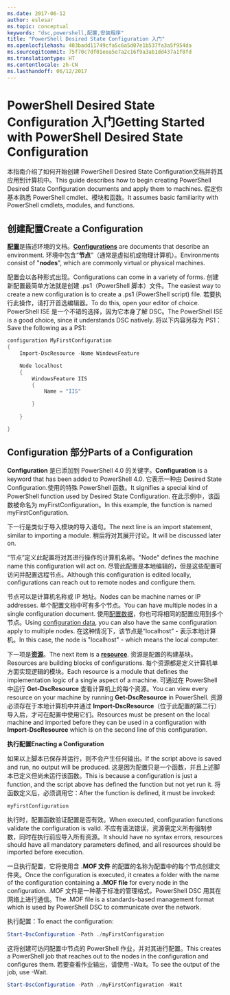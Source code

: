 ```yaml
---
ms.date: 2017-06-12
author: eslesar
ms.topic: conceptual
keywords: "dsc,powershell,配置,安装程序"
title: "PowerShell Desired State Configuration 入门"
ms.openlocfilehash: 403badd11749cfa5c6a5d07e1b537fa3a5f954da
ms.sourcegitcommit: 75f70c7df01eea5e7a2c16f9a3ab1dd437a1f8fd
ms.translationtype: HT
ms.contentlocale: zh-CN
ms.lasthandoff: 06/12/2017
---
```

# <a name="getting-started-with-powershell-desired-state-configuration"></a><span data-ttu-id="de369-103">PowerShell Desired State Configuration 入门</span><span class="sxs-lookup"><span data-stu-id="de369-103">Getting Started with PowerShell Desired State Configuration</span></span> #

<span data-ttu-id="de369-104">本指南介绍了如何开始创建 PowerShell Desired State Configuration文档并将其应用到计算机中。</span><span class="sxs-lookup"><span data-stu-id="de369-104">This guide describes how to begin creating PowerShell Desired State Configuration documents and apply them to machines.</span></span> <span data-ttu-id="de369-105">假定你基本熟悉 PowerShell cmdlet、模块和函数。</span><span class="sxs-lookup"><span data-stu-id="de369-105">It assumes basic familiarity with PowerShell cmdlets, modules, and functions.</span></span> 


## <a name="create-a-configuration"></a><span data-ttu-id="de369-106">创建配置</span><span class="sxs-lookup"><span data-stu-id="de369-106">Create a Configuration</span></span> ##

<span data-ttu-id="de369-107">[**配置**](https://msdn.microsoft.com/en-us/powershell/dsc/configurations)是描述环境的文档。</span><span class="sxs-lookup"><span data-stu-id="de369-107">[**Configurations**](https://msdn.microsoft.com/en-us/powershell/dsc/configurations) are documents that describe an environment.</span></span> <span data-ttu-id="de369-108">环境中包含“**节点**”（通常是虚拟机或物理计算机）。</span><span class="sxs-lookup"><span data-stu-id="de369-108">Environments consist of "**nodes**", which are commonly virtual or physical machines.</span></span> 

<span data-ttu-id="de369-109">配置会以各种形式出现。</span><span class="sxs-lookup"><span data-stu-id="de369-109">Configurations can come in a variety of forms.</span></span> <span data-ttu-id="de369-110">创建新配置最简单方法就是创建 .ps1（PowerShell 脚本）文件。</span><span class="sxs-lookup"><span data-stu-id="de369-110">The easiest way to create a new configuration is to create a .ps1 (PowerShell script) file.</span></span> <span data-ttu-id="de369-111">若要执行此操作，请打开首选编辑器。</span><span class="sxs-lookup"><span data-stu-id="de369-111">To do this, open your editor of choice.</span></span> <span data-ttu-id="de369-112">PowerShell ISE 是一个不错的选择，因为它本身了解 DSC。</span><span class="sxs-lookup"><span data-stu-id="de369-112">The PowerShell ISE is a good choice, since it understands DSC natively.</span></span> <span data-ttu-id="de369-113">将以下内容另存为 PS1：</span><span class="sxs-lookup"><span data-stu-id="de369-113">Save the following as a PS1:</span></span>

```powershell
configuration MyFirstConfiguration
{
    Import-DscResource -Name WindowsFeature

    Node localhost
    {
        WindowsFeature IIS
        {
            Name = "IIS"

        }
        
    }

}
```
## <a name="parts-of-a-configuration"></a><span data-ttu-id="de369-114">Configuration 部分</span><span class="sxs-lookup"><span data-stu-id="de369-114">Parts of a Configuration</span></span> ##
<span data-ttu-id="de369-115">**Configuration** 是已添加到 PowerShell 4.0 的关键字。</span><span class="sxs-lookup"><span data-stu-id="de369-115">**Configuration** is a keyword that has been added to PowerShell 4.0.</span></span> <span data-ttu-id="de369-116">它表示一种由 Desired State Configuration.使用的特殊 PowerShell 函数。</span><span class="sxs-lookup"><span data-stu-id="de369-116">It signifies a special kind of PowerShell function used by Desired State Configuration.</span></span> <span data-ttu-id="de369-117">在此示例中，该函数被命名为 myFirstConfiguration。</span><span class="sxs-lookup"><span data-stu-id="de369-117">In this example, the function is named myFirstConfiguration.</span></span> 

<span data-ttu-id="de369-118">下一行是类似于导入模块的导入语句。</span><span class="sxs-lookup"><span data-stu-id="de369-118">The next line is an import statement, similar to importing a module.</span></span> <span data-ttu-id="de369-119">稍后将对其展开讨论。</span><span class="sxs-lookup"><span data-stu-id="de369-119">It will be discussed later on.</span></span>

<span data-ttu-id="de369-120">“节点”定义此配置将对其进行操作的计算机名称。</span><span class="sxs-lookup"><span data-stu-id="de369-120">"Node" defines the machine name this configuration will act on.</span></span> <span data-ttu-id="de369-121">尽管此配置是本地编辑的，但是这些配置可访问并配置远程节点。</span><span class="sxs-lookup"><span data-stu-id="de369-121">Although this configuration is edited locally, configurations can reach out to remote nodes and configure them.</span></span> 

<span data-ttu-id="de369-122">节点可以是计算机名称或 IP 地址。</span><span class="sxs-lookup"><span data-stu-id="de369-122">Nodes can be machine names or IP addresses.</span></span> <span data-ttu-id="de369-123">单个配置文档中可有多个节点。</span><span class="sxs-lookup"><span data-stu-id="de369-123">You can have multiple nodes in a single configuration document.</span></span> <span data-ttu-id="de369-124">使用[配置数据](https://msdn.microsoft.com/en-us/powershell/dsc/configdata)，你也可将相同的配置应用到多个节点。</span><span class="sxs-lookup"><span data-stu-id="de369-124">Using [configuration data](https://msdn.microsoft.com/en-us/powershell/dsc/configdata), you can also have the same configuration apply to multiple nodes.</span></span> <span data-ttu-id="de369-125">在这种情况下，该节点是“localhost” - 表示本地计算机。</span><span class="sxs-lookup"><span data-stu-id="de369-125">In this case, the node is "localhost" - which means the local computer.</span></span> 

<span data-ttu-id="de369-126">下一项是[**资源**](https://msdn.microsoft.com/en-us/powershell/dsc/resources)。</span><span class="sxs-lookup"><span data-stu-id="de369-126">The next item is a [**resource**](https://msdn.microsoft.com/en-us/powershell/dsc/resources).</span></span> <span data-ttu-id="de369-127">资源是配置的构建基块。</span><span class="sxs-lookup"><span data-stu-id="de369-127">Resources are building blocks of configurations.</span></span> <span data-ttu-id="de369-128">每个资源都是定义计算机单方面实现逻辑的模块。</span><span class="sxs-lookup"><span data-stu-id="de369-128">Each resource is a module that defines the implementation logic of a single aspect of a machine.</span></span> <span data-ttu-id="de369-129">可通过在 PowerShell 中运行 **Get-DscResource** 查看计算机上的每个资源。</span><span class="sxs-lookup"><span data-stu-id="de369-129">You can view every resource on your machine by running **Get-DscResource** in PowerShell.</span></span> <span data-ttu-id="de369-130">资源必须存在于本地计算机中并通过 **Import-DscResource**（位于此配置的第二行）导入后，才可在配置中使用它们。</span><span class="sxs-lookup"><span data-stu-id="de369-130">Resources must be present on the local machine and imported before they can be used in a configuration with **Import-DscResource** which is on the second line of this configuration.</span></span> 

<span data-ttu-id="de369-131">**执行配置**</span><span class="sxs-lookup"><span data-stu-id="de369-131">**Enacting a Configuration**</span></span>

<span data-ttu-id="de369-132">如果以上脚本已保存并运行，则不会产生任何输出。</span><span class="sxs-lookup"><span data-stu-id="de369-132">If the script above is saved and run, no output will be produced.</span></span> <span data-ttu-id="de369-133">这是因为配置只是一个函数，并且上述脚本已定义但尚未运行该函数。</span><span class="sxs-lookup"><span data-stu-id="de369-133">This is because a configuration is just a function, and the script above has defined the function but not yet run it.</span></span> <span data-ttu-id="de369-134">将函数定义后，必须调用它：</span><span class="sxs-lookup"><span data-stu-id="de369-134">After the function is defined, it must be invoked:</span></span>
```powershell
myFirstConfiguration
```

<span data-ttu-id="de369-135">执行时，配置函数验证配置是否有效。</span><span class="sxs-lookup"><span data-stu-id="de369-135">When executed, configuration functions validate the configuration is valid.</span></span> <span data-ttu-id="de369-136">不应有语法错误，资源需定义所有强制参数，同时在执行前应导入所有资源。</span><span class="sxs-lookup"><span data-stu-id="de369-136">It should have no syntax errors, resources should have all mandatory parameters defined, and all resources should be imported before execution.</span></span>

<span data-ttu-id="de369-137">一旦执行配置，它将使用含 **.MOF 文件** 的配置的名称为配置中的每个节点创建文件夹。</span><span class="sxs-lookup"><span data-stu-id="de369-137">Once the configuration is executed, it creates a folder with the name of the configuration containing a **.MOF file** for every node in the configuration.</span></span> <span data-ttu-id="de369-138">.MOF 文件是一种基于标准的管理格式，PowerShell DSC 用其在网络上进行通信。</span><span class="sxs-lookup"><span data-stu-id="de369-138">The .MOF file is a standards-based management format which is used by PowerShell DSC to communicate over the network.</span></span>

<span data-ttu-id="de369-139">执行配置：</span><span class="sxs-lookup"><span data-stu-id="de369-139">To enact the configuration:</span></span>
```powershell
Start-DscConfiguration -Path ./myFirstConfiguration
```
<span data-ttu-id="de369-140">这将创建可访问配置中节点的 PowerShell 作业，并对其进行配置。</span><span class="sxs-lookup"><span data-stu-id="de369-140">This creates a PowerShell job that reaches out to the nodes in the configuration and configures them.</span></span> <span data-ttu-id="de369-141">若要查看作业输出，请使用 -Wait。</span><span class="sxs-lookup"><span data-stu-id="de369-141">To see the output of the job, use -Wait.</span></span> 
```powershell
Start-DscConfiguration -Path ./myFirstConfiguration -Wait
```

